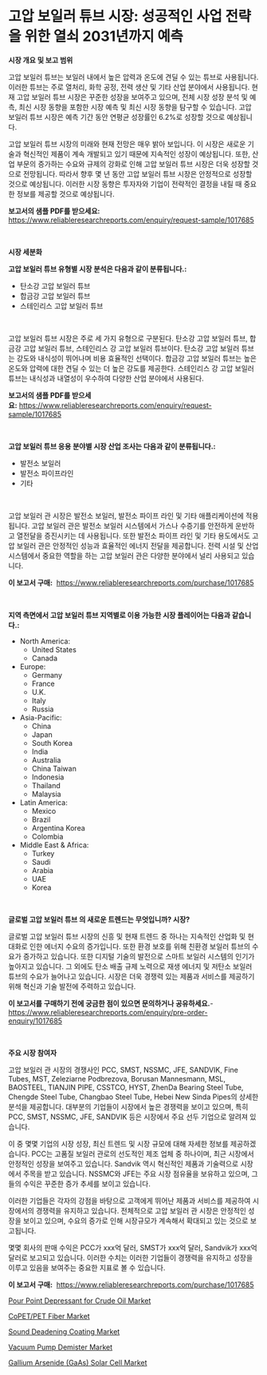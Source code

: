 <p><h1>고압 보일러 튜브 시장: 성공적인 사업 전략을 위한 열쇠 2031년까지 예측</h1></p><p><strong>시장 개요 및 보고 범위</strong></p>
<p><p>고압 보일러 튜브는 보일러 내에서 높은 압력과 온도에 견딜 수 있는 튜브로 사용됩니다. 이러한 튜브는 주로 열처리, 화학 공정, 전력 생산 및 기타 산업 분야에서 사용됩니다. 현재 고압 보일러 튜브 시장은 꾸준한 성장을 보여주고 있으며, 전체 시장 성장 분석 및 예측, 최신 시장 동향을 포함한 시장 예측 및 최신 시장 동향을 탐구할 수 있습니다. 고압 보일러 튜브 시장은 예측 기간 동안 연평균 성장률인 6.2%로 성장할 것으로 예상됩니다. </p><p>고압 보일러 튜브 시장의 미래와 현재 전망은 매우 밝아 보입니다. 이 시장은 새로운 기술과 혁신적인 제품이 계속 개발되고 있기 때문에 지속적인 성장이 예상됩니다. 또한, 산업 부문의 증가하는 수요와 규제의 강화로 인해 고압 보일러 튜브 시장은 더욱 성장할 것으로 전망됩니다. 따라서 향후 몇 년 동안 고압 보일러 튜브 시장은 안정적으로 성장할 것으로 예상됩니다. 이러한 시장 동향은 투자자와 기업이 전략적인 결정을 내릴 때 중요한 정보를 제공할 것으로 예상됩니다.</p></p>
<p><strong>보고서의 샘플 PDF를 받으세요:</strong> <a href="https://www.reliableresearchreports.com/enquiry/request-sample/1017685">https://www.reliableresearchreports.com/enquiry/request-sample/1017685</a></p>
<p>&nbsp;</p>
<p><strong>시장 세분화</strong></p>
<p><strong>고압 보일러 튜브 유형별 시장 분석은 다음과 같이 분류됩니다.:</strong></p>
<p><ul><li>탄소강 고압 보일러 튜브</li><li>합금강 고압 보일러 튜브</li><li>스테인리스 고압 보일러 튜브</li></ul></p>
<p>&nbsp;</p>
<p><p>고압 보일러 튜브 시장은 주로 세 가지 유형으로 구분된다. 탄소강 고압 보일러 튜브, 합금강 고압 보일러 튜브, 스테인리스 강 고압 보일러 튜브이다. 탄소강 고압 보일러 튜브는 강도와 내식성이 뛰어나며 비용 효율적인 선택이다. 합금강 고압 보일러 튜브는 높은 온도와 압력에 대한 견딜 수 있는 더 높은 강도를 제공한다. 스테인리스 강 고압 보일러 튜브는 내식성과 내열성이 우수하여 다양한 산업 분야에서 사용된다.</p></p>
<p><strong>보고서의 샘플 PDF를 받으세요:</strong>&nbsp;<a href="https://www.reliableresearchreports.com/enquiry/request-sample/1017685">https://www.reliableresearchreports.com/enquiry/request-sample/1017685</a></p>
<p>&nbsp;</p>
<p><strong> 고압 보일러 튜브 응용 분야별 시장 산업 조사는 다음과 같이 분류됩니다.:</strong></p>
<p><ul><li>발전소 보일러</li><li>발전소 파이프라인</li><li>기타</li></ul></p>
<p>&nbsp;</p>
<p><p>고압 보일러 관 시장은 발전소 보일러, 발전소 파이프 라인 및 기타 애플리케이션에 적용됩니다. 고압 보일러 관은 발전소 보일러 시스템에서 가스나 수증기를 안전하게 운반하고 열전달을 증진시키는 데 사용됩니다. 또한 발전소 파이프 라인 및 기타 용도에서도 고압 보일러 관은 안정적인 성능과 효율적인 에너지 전달을 제공합니다. 전력 시설 및 산업 시스템에서 중요한 역할을 하는 고압 보일러 관은 다양한 분야에서 널리 사용되고 있습니다.</p></p>
<p><strong>이 보고서 구매:</strong>&nbsp; <a href="https://www.reliableresearchreports.com/purchase/1017685">https://www.reliableresearchreports.com/purchase/1017685</a></p>
<p>&nbsp;</p>
<p><strong>지역 측면에서 고압 보일러 튜브 지역별로 이용 가능한 시장 플레이어는 다음과 같습니다.:</strong></p>
<p><ul>
    <li>
        North America:
        <ul>
            <li>United States</li>
            <li>Canada</li>
        </ul>
    </li>
    <li>
        Europe:
        <ul>
            <li>Germany</li>
            <li>France</li>
            <li>U.K.</li>
            <li>Italy</li>
            <li>Russia</li>
        </ul>
    </li>
    <li>
        Asia-Pacific:
        <ul>
            <li>China</li>
            <li>Japan</li>
            <li>South Korea</li>
            <li>India</li>
            <li>Australia</li>
            <li>China Taiwan</li>
            <li>Indonesia</li>
            <li>Thailand</li>
            <li>Malaysia</li>
        </ul>
    </li>
    <li>
        Latin America:
        <ul>
            <li>Mexico</li>
            <li>Brazil</li>
            <li>Argentina Korea</li>
            <li>Colombia</li>
        </ul>
    </li>
    <li>
        Middle East & Africa:
        <ul>
            <li>Turkey</li>
            <li>Saudi</li>
            <li>Arabia</li>
            <li>UAE</li>
            <li>Korea</li>
        </ul>
    </li>
    </ul></p>
<p>&nbsp;</p>
<p><strong>글로벌 고압 보일러 튜브 의 새로운 트렌드는 무엇입니까? 시장?</strong></p>
<p><p>글로벌 고압 보일러 튜브 시장의 신흥 및 현재 트렌드 중 하나는 지속적인 산업화 및 현대화로 인한 에너지 수요의 증가입니다. 또한 환경 보호를 위해 친환경 보일러 튜브의 수요가 증가하고 있습니다. 또한 디지털 기술의 발전으로 스마트 보일러 시스템의 인기가 높아지고 있습니다. 그 외에도 탄소 배출 규제 노력으로 재생 에너지 및 저탄소 보일러 튜브의 수요가 늘어나고 있습니다. 시장은 더욱 경쟁력 있는 제품과 서비스를 제공하기 위해 혁신과 기술 발전에 주력하고 있습니다.</p></p>
<p><strong>이 보고서를 구매하기 전에 궁금한 점이 있으면 문의하거나 공유하세요.</strong>- <a href="https://www.reliableresearchreports.com/enquiry/pre-order-enquiry/1017685">https://www.reliableresearchreports.com/enquiry/pre-order-enquiry/1017685</a></p>
<p>&nbsp;</p>
<p><strong>주요 시장 참여자</strong></p>
<p><p>고압 보일러 관 시장의 경쟁사인 PCC, SMST, NSSMC, JFE, SANDVIK, Fine Tubes, MST, Zeleziarne Podbrezova, Borusan Mannesmann, MSL, BAOSTEEL, TIANJIN PIPE, CSSTCO, HYST, ZhenDa Bearing Steel Tube, Chengde Steel Tube, Changbao Steel Tube, Hebei New Sinda Pipes의 상세한 분석을 제공합니다. 대부분의 기업들이 시장에서 높은 경쟁력을 보이고 있으며, 특히 PCC, SMST, NSSMC, JFE, SANDVIK 등은 시장에서 주요 선두 기업으로 알려져 있습니다.</p><p>이 중 몇몇 기업의 시장 성장, 최신 트렌드 및 시장 규모에 대해 자세한 정보를 제공하겠습니다. PCC는 고품질 보일러 관로의 선도적인 제조 업체 중 하나이며, 최근 시장에서 안정적인 성장을 보여주고 있습니다. Sandvik 역시 혁신적인 제품과 기술력으로 시장에서 주목을 받고 있습니다. NSSMC와 JFE는 주요 시장 점유율을 보유하고 있으며, 그들의 수익은 꾸준한 증가 추세를 보이고 있습니다.</p><p>이러한 기업들은 각자의 강점을 바탕으로 고객에게 뛰어난 제품과 서비스를 제공하여 시장에서의 경쟁력을 유지하고 있습니다. 전체적으로 고압 보일러 관 시장은 안정적인 성장을 보이고 있으며, 수요의 증가로 인해 시장규모가 계속해서 확대되고 있는 것으로 보고됩니다.</p><p>몇몇 회사의 판매 수익은 PCC가 xxx억 달러, SMST가 xxx억 달러, Sandvik가 xxx억 달러로 보고되고 있습니다. 이러한 수치는 이러한 기업들이 경쟁력을 유지하고 성장을 이루고 있음을 보여주는 중요한 지표로 볼 수 있습니다.</p></p>
<p><strong>이 보고서 구매:</strong>&nbsp;&nbsp;<a href="https://www.reliableresearchreports.com/purchase/1017685">https://www.reliableresearchreports.com/purchase/1017685</a></p>
<p><p><a href="https://github.com/ChiragRp1/Market-Research-Report-List-3/blob/main/pour-point-depressant-for-crude-oil-market.md">Pour Point Depressant for Crude Oil Market</a></p><p><a href="https://issuu.com/reportprime-2/docs/copetpet-fiber-market-size-2030.pptx">CoPET/PET Fiber Market</a></p><p><a href="https://github.com/abdelrhmankishk22/Market-Research-Report-List-3/blob/main/sound-deadening-coating-market.md">Sound Deadening Coating Market</a></p><p><a href="https://view.publitas.com/reportprime-1/vacuum-pump-demister-market-size-global-industry-overview-market-segmentation-and-forecast-2023-to-2030/">Vacuum Pump Demister Market</a></p><p><a href="https://view.publitas.com/reportprime-1/gallium-arsenide-gaas-solar-cell-market-research-report-reveals-the-latest-trends-and-opportunities-of-this-market-for-period-from-2024-2031/">Gallium Arsenide (GaAs) Solar Cell Market</a></p></p>
